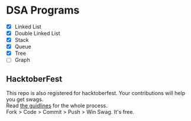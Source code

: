 # DSA Programs

- [x] Linked List  
- [x] Double Linked List  
- [x] Stack  
- [x] Queue  
- [x] Tree
- [ ] Graph

## HacktoberFest

This repo is also registered for hacktoberfest. Your contributions will help you get swags.  
Read [the guidlines](DOCS/CONTRIBUTING.md) for the whole process.  
Fork > Code > Commit > Push > Win Swag. It's free.
